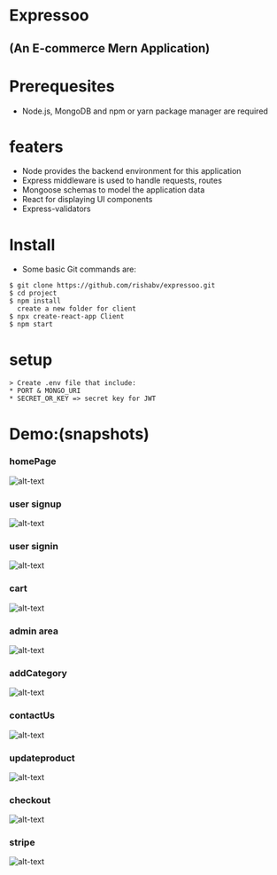 # Expressoo
## (An E-commerce Mern Application)

# Prerequesites
* Node.js, MongoDB and npm or yarn package manager are required

# featers 
* Node provides the backend environment for this application
* Express middleware is used to handle requests, routes
* Mongoose schemas to model the application data
* React for displaying UI components
* Express-validators

# Install
* Some basic Git commands are:

```
$ git clone https://github.com/rishabv/expressoo.git
$ cd project
$ npm install
  create a new folder for client
$ npx create-react-app Client
$ npm start

 ```

# setup
```
> Create .env file that include:
* PORT & MONGO_URI
* SECRET_OR_KEY => secret key for JWT
```
# Demo:(snapshots)

### homePage

![alt-text](/client/public/snaps/home.jpg)

### user signup

![alt-text](/client/public/snaps/signup.jpg)

### user signin

![alt-text](/client/public/snaps/signin.jpg)

### cart 

![alt-text](/client/public/snaps/cart.jpg)

### admin area

![alt-text](/client/public/snaps/admin.jpg)

### addCategory

![alt-text](/client/public/snaps/addcategory.jpg)

### contactUs

![alt-text](/client/public/snaps/contactus.jpg)

### updateproduct

![alt-text](/client/public/snaps/updateprod.jpg)

### checkout 

![alt-text](/client/public/snaps/checkout1.jpg)

### stripe

![alt-text](/client/public/snaps/checkout2.jpg)

